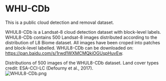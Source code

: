 # WHU-CDb
This is a public cloud detection and removal dataset.  

WHUL8-CDb is a Landsat-8 cloud detection dataset with block-level labels.
WHUL8-CDb contains 500 Landsat-8 images distributed according to the distribution of L8 Biome dataset. All images have been croped into patches and block-level labelled.
WHUL8-CDb can be downloaded on: https://pan.baidu.com/s/1rwd1WXMCMQkiOGUspHuvEw.

Distributions of 500 images of the WHUL8-CDb dataset. Land cover types credit: ESA-CCI-LC (Defourny et al., 2017).    
![WHUL8-CDb.png](https://github.com/Neooolee/images/blob/main/WHUL8-CDb.png)
